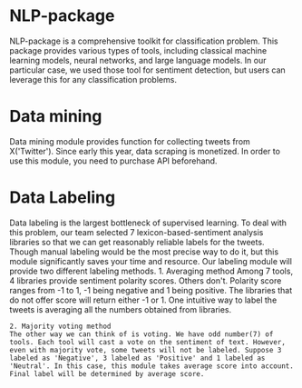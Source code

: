 # NLP-package
NLP-package is a comprehensive toolkit for classification problem. 
This package provides various types of tools, including classical machine learning models, neural networks, and large language models.
In our particular case, we used those tool for sentiment detection, but users can leverage this for any classification problems.

# Data mining 
Data mining module provides function for collecting tweets from X('Twitter'). 
Since early this year, data scraping is monetized. In order to use this module, you need to purchase API beforehand. 

# Data Labeling
Data labeling is the largest bottleneck of supervised learning. To deal with this problem, our team selected 7 lexicon-based-sentiment analysis libraries so that we can get reasonably reliable labels for the tweets. Though manual labeling would be the most precise way to do it, but this module significantly saves your time and resource. Our labeling module will provide two different labeling methods. 
    1. Averaging method
    Among 7 tools, 4 libraries provide sentiment polarity scores. Others don't. Polarity score ranges from -1 to 1, -1 being negative and 1 being positive. The libraries that do not offer score will return either -1 or 1. One intuitive way to label the tweets is averaging all the numbers obtained from libraries. 
    
    2. Majority voting method
    The other way we can think of is voting. We have odd number(7) of tools. Each tool will cast a vote on the sentiment of text. However, even with majority vote, some tweets will not be labeled. Suppose 3 labeled as 'Negative', 3 labeled as 'Positive' and 1 labeled as 'Neutral'. In this case, this module takes average score into account. Final label will be determined by average score. 